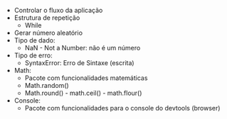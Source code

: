 - Controlar o fluxo da aplicação
- Estrutura de repetição
    - While
- Gerar número aleatório
- Tipo de dado:
    - NaN - Not a Number: não é um número
- Tipo de erro:
    - SyntaxError: Erro de Sintaxe (escrita)
- Math:
    - Pacote com funcionalidades matemáticas
    - Math.random()
    - Math.round() - math.ceil() - math.flour()
- Console:
    - Pacote com funcionalidades para o console do devtools (browser)